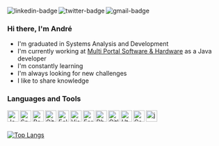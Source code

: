 [<img align="left" alt="linkedin-badge" src="https://img.shields.io/badge/-LinkedIn-blue?style=flat-square&logo=Linkedin&logoColor=white"/>][linkedin]
[<img align="left" alt="twitter-badge" src="https://img.shields.io/badge/-Twitter-1ca0f1?style=flat-square&logo=twitter&logoColor=white"/>][twitter]
[<img align="left" alt="gmail-badge" src="https://img.shields.io/badge/Gmail-D14836?style=flat-square&logo=gmail&logoColor=white"/>][gmail]
<br>

### Hi there, I'm André

- I'm graduated in Systems Analysis and Development
- I'm currently working at [Multi Portal Software & Hardware](https://www.mportal.com.br) as a Java developer
- I'm constantly learning
- I'm always looking for new challenges
- I like to share knowledge

### Languages and Tools

[<img align="left" alt="Java" width="26px" src="https://cdn.icon-icons.com/icons2/2415/PNG/128/java_original_logo_icon_146458.png" />][java]
[<img align="left" alt="Spring" width="26px" src="https://symbols.getvecta.com/stencil_96/68_spring-framework-icon.f901b1016d.svg" />][spring]
[<img align="left" alt="PostgreSQL" width="26px" src="https://img.icons8.com/color/2x/postgreesql.png" />][postgree]
[<img align="left" alt="Git" width="26px" src="https://cdn3.iconfinder.com/data/icons/social-media-2169/24/social_media_social_media_logo_git-128.png" />][git]
[<img align="left" alt="Eclipse IDE" width="26px" src="https://cdn.icon-icons.com/icons2/1381/PNG/128/eclipse_94656.png" />][eclipse]
[<img align="left" alt="Visual Studio Code" width="26px" src="https://img.icons8.com/color/72/visual-studio-code-2019.png" />][vscode]
[<img align="left" alt="Fork" width="26px" src="https://git-fork.com/images/logo.png" />][fork]
[<img align="left" alt="Dbeaver" width="26px" src="https://icons.iconarchive.com/icons/papirus-team/papirus-apps/128/dbeaver-icon.png" />][dbeaver]
[<img align="left" alt="Gitlab" width="26px" src="https://cdn4.iconfinder.com/data/icons/logos-and-brands/512/144_Gitlab_logo_logos-512.png" />][gitlab]
[<img align="left" alt="Html" width="26px" src="https://cdn.icon-icons.com/icons2/2107/PNG/512/file_type_html_icon_130541.png" />][html]
[<img align="left" alt="Css" width="26px" src="https://cdn.icon-icons.com/icons2/2107/PNG/512/file_type_css_icon_130661.png" />][css]
[<img align="left" alt="javascript" width="26px" src="https://cdn.icon-icons.com/icons2/2108/PNG/512/javascript_icon_130900.png" />][javascript]
<br><br>

[![Top Langs](https://github-readme-stats.vercel.app/api/top-langs/?username=andre-aps&layout=compact&theme=graywhite)](https://github.com/anuraghazra/github-readme-stats)

[linkedin]: https://www.linkedin.com/in/andre-aps/
[twitter]: https://twitter.com/andre_apss
[gmail]: mailto:andre.gmaps@gmail.com?subject=Olá
[java]: https://www.oracle.com/br/java/technologies/
[spring]: https://spring.io/
[postgree]:https://www.postgresql.org/
[git]: https://git-scm.com/
[eclipse]: https://www.eclipse.org/downloads/
[vscode]: https://code.visualstudio.com/
[dbeaver]: https://dbeaver.io/
[fork]: https://git-fork.com/
[gitlab]: https://about.gitlab.com/
[html]: https://developer.mozilla.org/pt-BR/docs/orphaned/Web/Guide/HTML/HTML5
[css]: https://developer.mozilla.org/pt-BR/docs/Web/CSS
[javascript]: https://developer.mozilla.org/pt-BR/docs/Web/JavaScript
